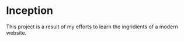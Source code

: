 Inception
=========

This project is a result of my efforts to learn the ingridients of a modern website.


